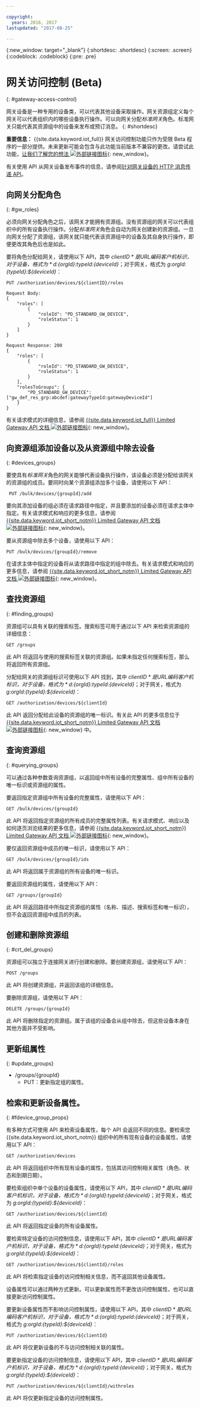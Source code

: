 ```yaml
---

copyright:
  years: 2016, 2017
lastupdated: "2017-08-25"

---
```


{:new_window: target="\_blank"}
{:shortdesc: .shortdesc}
{:screen: .screen}
{:codeblock: .codeblock}
{:pre: .pre}

# 网关访问控制 (Beta)
{: #gateway-access-control}

网关设备是一种专用的设备类，可以代表其他设备采取操作。网关资源组定义每个网关可以代表组织内的哪些设备执行操作。可以向网关分配*标准网关*角色。标准网关只能代表其资源组中的设备来发布或预订消息。
{: #shortdesc}

**重要信息：** {{site.data.keyword.iot_full}} 网关访问控制功能只作为受限 Beta 程序的一部分提供。未来更新可能会包含与此功能当前版本不兼容的更改。请尝试此功能，[让我们了解您的想法 ![外部链接图标](../../../icons/launch-glyph.svg)](https://developer.ibm.com/answers/smart-spaces/17/internet-of-things.html){: new_window}。

有关使用 API 从网关设备发布事件的信息，请参阅[针对网关设备的 HTTP 消息传递 API](../gateways/gw_intro_api.html)。

## 向网关分配角色
{: #gw_roles}

必须向网关分配角色之后，该网关才能拥有资源组。没有资源组的网关可以代表组织中的所有设备执行操作。分配*标准网关*角色会自动为网关创建新的资源组。一旦向网关分配了资源组，该网关就只能代表该资源组中的设备及其自身执行操作，即便更改其角色后也是如此。

要将角色分配给网关，请使用以下 API，其中 *${clientID}* 是 URL 编码客户机标识，对于设备，格式为 *d:${orgId}:${typeId}:${deviceId}*；对于网关，格式为 *g:${orgId}:${typeId}:${deviceId}*：

```
PUT /authorization/devices/${clientID}/roles

Request Body:
{
    "roles": [
        {
            "roleId": "PD_STANDARD_GW_DEVICE",
            "roleStatus": 1
        }
    ]
}

Request Response: 200
{
    "roles": [
        {
            "roleId": "PD_STANDARD_GW_DEVICE",
            "roleStatus": 1
        }
    ],
    "rolesToGroups": {
        "PD_STANDARD_GW_DEVICE": ["gw_def_res_grp:abcdef:gatewayTypeId:gatewayDeviceId"]
    }
}
```

有关请求模式的详细信息，请参阅 [{{site.data.keyword.iot_full}} Limited Gateway API 文档 ![外部链接图标](../../../icons/launch-glyph.svg "外部链接图标")](https://docs.internetofthings.ibmcloud.com/apis/swagger/v0002-beta/security-gateway-beta.html#!/Limited_Gateway/put_authorization_devices_deviceId_roles){: new_window}。

## 向资源组添加设备以及从资源组中除去设备
{: #devices_groups}

要使具有*标准网关*角色的网关能够代表设备执行操作，该设备必须是分配给该网关的资源组的成员。要同时向某个资源组添加多个设备，请使用以下 API：

```
 PUT /bulk/devices/{groupId}/add
```

要向其添加设备的组必须在请求路径中指定，并且要添加的设备必须在请求主体中指定。有关请求模式和响应的更多信息，请参阅 [{{site.data.keyword.iot_short_notm}} Limited Gateway API 文档 ![外部链接图标](../../../icons/launch-glyph.svg "外部链接图标")](https://docs.internetofthings.ibmcloud.com/apis/swagger/v0002-beta/security-gateway-beta.html#!/Limited_Gateway/put_bulk_devices_groupId_add){: new_window}。

要从资源组中除去多个设备，请使用以下 API：

```
PUT /bulk/devices/{groupId}/remove
```

在请求主体中指定的设备将从请求路径中指定的组中除去。有关请求模式和响应的更多信息，请参阅 [{{site.data.keyword.iot_short_notm}} Limited Gateway API 文档 ![外部链接图标](../../../icons/launch-glyph.svg "外部链接图标")](https://docs.internetofthings.ibmcloud.com/apis/swagger/v0002-beta/security-gateway-beta.html#!/Limited_Gateway/put_bulk_devices_groupId_remove){: new_window}。

## 查找资源组
{: #finding_groups}

资源组可以具有关联的搜索标签。搜索标签可用于通过以下 API 来检索资源组的详细信息：

```
GET /groups
```

此 API 将返回与使用的搜索标签关联的资源组。如果未指定任何搜索标签，那么将返回所有资源组。<!-- For more information about the request schema, response, and how to page through results, see the [{{site.data.keyword.iot_short_notm}} API documentation](LINK TO CORRECT API). -->

分配给网关的资源组标识可使用以下 API 找到，其中 *${clientID}* 是 URL 编码客户机标识，对于设备，格式为 *d:${orgId}:${typeId}:${deviceId}*；对于网关，格式为 *g:${orgId}:${typeId}:${deviceId}*：

```
GET /authorization/devices/${clientId}
```

此 API 返回分配给此设备的资源组的唯一标识。有关此 API 的更多信息位于 [{{site.data.keyword.iot_short_notm}} Limited Gateway API 文档 ![外部链接图标](../../../icons/launch-glyph.svg "外部链接图标")](https://docs.internetofthings.ibmcloud.com/apis/swagger/v0002-beta/security-gateway-beta.html#!/Limited_Gateway/get_authorization_devices_deviceId){: new_window} 中。


## 查询资源组
{: #querying_groups}

可以通过各种参数查询资源组，以返回组中所有设备的完整属性、组中所有设备的唯一标识或资源组的属性。

要返回指定资源组中所有设备的完整属性，请使用以下 API：

```
GET /bulk/devices/{groupId}
```

此 API 将返回指定资源组的所有成员的完整属性列表。有关请求模式、响应以及如何逐页浏览结果的更多信息，请参阅 [{{site.data.keyword.iot_short_notm}} Limited Gateway API 文档 ![外部链接图标](../../../icons/launch-glyph.svg "外部链接图标")](https://docs.internetofthings.ibmcloud.com/apis/swagger/v0002-beta/security-gateway-beta.html#!/Limited_Gateway/get_bulk_devices_groupId){: new_window}。

要仅返回资源组中成员的唯一标识，请使用以下 API：

```
GET /bulk/devices/{groupId}/ids
```

此 API 将返回属于资源组的所有设备的唯一标识。<!-- For more information on the request schema and responses, see the [{{site.data.keyword.iot_short_notm}} API documentation](LINK TO CORRECT API). -->

要返回资源组的属性，请使用以下 API：

```
GET /groups/{groupId}
```

此 API 将返回路径中所指定资源组的属性（名称、描述、搜索标签和唯一标识），但不会返回资源组中成员的列表。<!-- For more information on the request schema and responses, see the [{{site.data.keyword.iot_short_notm}} API documentation](LINK TO CORRECT API). -->

## 创建和删除资源组
{: #crt_del_groups}

资源组可以独立于连接网关进行创建和删除。要创建资源组，请使用以下 API：

```
POST /groups
```

此 API 将创建资源组，并返回该组的详细信息。<!-- For details on the request schema and the responses, see the [{{site.data.keyword.iot_short_notm}} API documentation](LINK TO CORRECT API). -->

要删除资源组，请使用以下 API：

```
DELETE /groups/{groupId}
```

此 API 将删除指定的资源组。属于该组的设备会从组中除去，但这些设备本身在其他方面并不受影响。<!-- For more information, see the [{{site.data.keyword.iot_short_notm}} API documentation](LINK TO CORRECT API). -->

## 更新组属性
{: #update_groups}

  - /groups/{groupId}
    - PUT：更新指定组的属性。

## 检索和更新设备属性。
{: #fdevice_group_props}

有多种方式可使用 API 来检索设备属性，每个 API 会返回不同的信息。要检索您 {{site.data.keyword.iot_short_notm}} 组织中的所有现有设备的设备属性，请使用以下 API：

```
GET /authorization/devices

```

此 API 将返回组织中所有现有设备的属性，包括其访问控制相关属性（角色、状态和到期日期）。<!-- For more information on responses and how to page through results, see the [{{site.data.keyword.iot_short_notm}} API documentation](LINK TO CORRECT API). -->

要检索组织中单个设备的设备属性，请使用以下 API，其中 *${clientID}* 是 URL 编码客户机标识，对于设备，格式为 *d:${orgId}:${typeId}:${deviceId}*；对于网关，格式为 *g:${orgId}:${typeId}:${deviceId}*：

```
GET /authorization/devices/${clientId}
```

此 API 将返回指定设备的所有设备属性。<!-- For more information, see the [{{site.data.keyword.iot_short_notm}} device model documentation](LINK TO DEVICE MODEL) and [API documentation](LINK TO CORRECT API). -->

要检索特定设备的访问控制信息，请使用以下 API，其中 *${clientID}* 是 URL 编码客户机标识，对于设备，格式为 *d:${orgId}:${typeId}:${deviceId}*；对于网关，格式为 *g:${orgId}:${typeId}:${deviceId}*：

```
GET /authorization/devices/${clientId}/roles
```

此 API 将检索指定设备的访问控制相关信息，而不返回其他设备属性。<!-- For more information on the request schema and responses, see the [{{site.data.keyword.iot_short_notm}} API documentation](LINK TO CORRECT API). -->

设备属性可以通过两种方式更新。可以更新属性而不更改访问控制属性，也可以直接更新访问控制属性。

要更新设备属性而不影响访问控制属性，请使用以下 API，其中 *${clientID}* 是 URL 编码客户机标识，对于设备，格式为 *d:${orgId}:${typeId}:${deviceId}*；对于网关，格式为 *g:${orgId}:${typeId}:${deviceId}*：

```
PUT /authorization/devices/${clientId}
```

此 API 将仅更新设备的不与访问控制相关联的属性。<!-- For more information on request schema, see the [{{site.data.keyword.iot_short_notm}} API documentation](LINK TO CORRECT API). -->

要更新指定设备的访问控制信息，请使用以下 API，其中 *${clientID}* 是 URL 编码客户机标识，对于设备，格式为 *d:${orgId}:${typeId}:${deviceId}*；对于网关，格式为 *g:${orgId}:${typeId}:${deviceId}*：

```
PUT /authorization/devices/${clientId}/withroles
```

此 API 将仅更新指定设备的访问控制属性。<!-- For more information on the request schema, see the [{{site.data.keyword.iot_short_notm}} API documentation](LINK TO CORRECT API). -->
